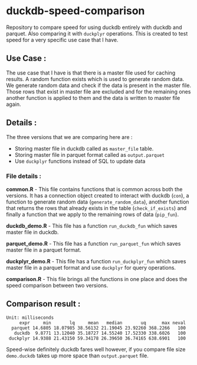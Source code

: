 # duckdb-speed-comparison

Repository to compare speed for using duckdb entirely with duckdb and parquet. Also comparing it with `duckplyr` operations. This is created to test speed for a very specific use case that I have.

## Use Case :

The use case that I have is that there is a master file used for caching results. A random function exists which is used to generate random data. We generate random data and check if the data is present in the master file. Those rows that exist in master file are excluded and for the remaining ones another function is applied to them and the data is written to master file again.

## Details :

The three versions that we are comparing here are :

-   Storing master file in duckdb called as `master_file` table.
-   Storing master file in parquet format called as `output.parquet`
-   Use `duckplyr` functions instead of SQL to update data

### File details :

**common.R** - This file contains functions that is common across both the versions. It has a connection object created to interact with duckdb (`con`), a function to generate random data (`generate_random_data`), another function that returns the rows that already exists in the table (`check_if_exists`) and finally a function that we apply to the remaining rows of data (`pip_fun`).

**duckdb_demo.R** - This file has a function `run_duckdb_fun` which saves master file in duckdb.

**parquet_demo.R** - This file has a function `run_parquet_fun` which saves master file in a parquet format.

**duckplyr_demo.R** - This file has a function `run_duckplyr_fun` which saves master file in a parquet format and use `duckplyr` for query operations.

**comparison.R** - This file brings all the functions in one place and does the speed comparison between two versions.

## Comparison result :

```         
Unit: milliseconds
     expr     min       lq     mean   median       uq      max neval
  parquet 14.6805 18.07985 38.56132 21.19045 23.92260 368.2266   100
   duckdb  9.8771 13.12040 35.18727 14.55240 17.52330 338.6026   100
 duckplyr 14.9388 21.43150 59.34178 26.39650 36.74165 638.6901   100
```

Speed-wise definitely duckdb fares well however, if you compare file size `demo.duckdb` takes up more space than `output.parquet` file.
